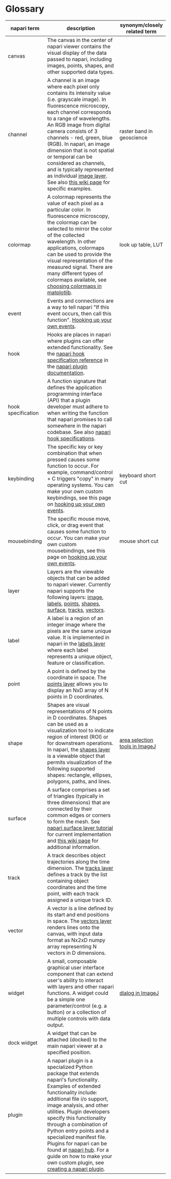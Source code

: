 # Glossary

| napari term        | description                                                                                                                                                                                                                                                                                                                                                                                                                                                                                                                                       | synonym/closely related term                                       |
| ------------------ | ------------------------------------------------------------------------------------------------------------------------------------------------------------------------------------------------------------------------------------------------------------------------------------------------------------------------------------------------------------------------------------------------------------------------------------------------------------------------------------------------------------------------------------------------- | ------------------------------------------------------------------ |
| canvas             | The canvas in the center of napari viewer contains the visual display of the data passed to napari, including images, points, shapes, and other supported data types.                                                                                                                                                                                                                                                                                                                                                                             |                                                                    |
| channel            | A channel is an image where each pixel only contains its intensity value (i.e. grayscale image). In fluorescence microscopy, each channel corresponds to a range of wavelengths. An RGB image from digital camera consists of 3 channels - red, green, blue (RGB). In napari, an image dimension that is not spatial or temporal can be considered as channels, and is typically represented as individual [image layer](layers-image). See also [this wiki page](<https://en.wikipedia.org/wiki/Channel_(digital_image)>) for specific examples. | raster band in geoscience                                          |
| colormap           | A colormap represents the value of each pixel as a particular color. In fluorescence microscopy, the colormap can be selected to mirror the color of the collected wavelength. In other applications, colormaps can be used to provide the visual representation of the measured signal. There are many different types of colormaps available, see [choosing colormaps in matplotlib](https://matplotlib.org/stable/tutorials/colors/colormaps.html).                                                                                            | look up table, LUT                                                 |
| event              | Events and connections are a way to tell napari "If this event occurs, then call this function". [Hooking up your own events](connecting-events).                                                                                                                                                                                                                                                                                                                                                                                                 |                                                                    |
| hook               | Hooks are places in napari where plugins can offer extended functionality. See the [napari hook specification reference](hook-specifications-reference) in the [napari plugin documentation](plugins-index).                                                                                                                                                                                                                                                                                                                                      |                                                                    |
| hook specification | A function signature that defines the application programming interface (API) that a plugin developer must adhere to when writing the function that napari promises to call somewhere in the napari codebase. See also [napari hook specifications](hook-specifications-reference).                                                                                                                                                                                                                                                               |                                                                    |
| keybinding         | The specific key or key combination that when pressed causes some function to occur. For example, command/control + C triggers "copy" in many operating systems. You can make your own custom keybindings, see this page on [hooking up your own events](connecting-events).                                                                                                                                                                                                                                                                      | keyboard short cut                                                 |
| mousebinding       | The specific mouse move, click, or drag event that causes some function to occur. You can make your own custom mousebindings, see this page on [hooking up your own events](connecting-events).                                                                                                                                                                                                                                                                                                                                                   | mouse short cut                                                    |
| layer              | Layers are the viewable objects that can be added to napari viewer. Currently napari supports the following layers: [image](layers-image), [labels](layers-labels), [points](layers-points), [shapes](layers-shapes), [surface](layers-surface), [tracks](layers-tracks), [vectors](layers-vectors).                                                                                                                                                                                                                                              |                                                                    |
| label              | A label is a region of an integer image where the pixels are the same unique value. It is implemented in napari in the [labels layer](layers-labels) where each label represents a unique object, feature or classification.                                                                                                                                                                                                                                                                                                                      |                                                                    |
| point              | A point is defined by the coordinate in space. The [points layer](layers-points) allows you to display an NxD array of N points in D coordinates.                                                                                                                                                                                                                                                                                                                                                                                                 |                                                                    |
| shape              | Shapes are visual representations of N points in D coordinates. Shapes can be used as a visualization tool to indicate region of interest (ROI) or for downstream operations. In napari, the [shapes layer](layers-shapes) is a viewable object that permits visualization of the following supported shapes: rectangle, ellipses, polygons, paths, and lines.                                                                                                                                                                                    | [area selection tools in ImageJ](https://imagej.net/ij/docs/tools) |
| surface            | A surface comprises a set of triangles (typically in three dimensions) that are connected by their common edges or corners to form the mesh. See [napari surface layer tutorial](layers-surface) for current implementation and [this wiki page](https://en.wikipedia.org/wiki/Surface_triangulation) for additional information.                                                                                                                                                                                                                 |                                                                    |
| track              | A track describes object trajectories along the time dimension. The [tracks layer](layers-tracks) defines a track by the list containing object coordinates and the time point, with each track assigned a unique track ID.                                                                                                                                                                                                                                                                                                                       |                                                                    |
| vector             | A vector is a line defined by its start and end positions in space. The [vectors layer](layers-vectors) renders lines onto the canvas, with input data format as Nx2xD numpy array representing N vectors in D dimensions.                                                                                                                                                                                                                                                                                                                        |                                                                    |
| widget             | A small, composable graphical user interface component that can extend user's ability to interact with layers and other napari functions. A widget could be a simple one parameter/control (e.g. a button) or a collection of multiple controls with data output.                                                                                                                                                                                                                                                                                 | [dialog in ImageJ](https://imagej.net/scripting/generic-dialog)    |
| dock widget        | A widget that can be attached (docked) to the main napari viewer at a specified position.                                                                                                                                                                                                                                                                                                                                                                                                                                                         |                                                                    |
| plugin             | A napari plugin is a specialized Python package that extends napari's functionality. Examples of extended functionality include: additional file i/o support, image analysis, and other utilities. Plugin developers specify this functionality through a combination of Python entry points and a specialized manifest file. Plugins for napari can be found at [napari hub](https://www.napari-hub.org/). For a guide on how to make your own custom plugin, see [creating a napari plugin](plugins-index).                                     |                                                                    |
